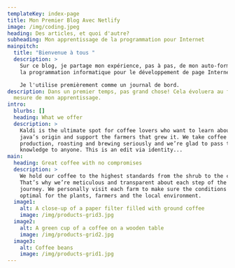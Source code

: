```yaml
---
templateKey: index-page
title: Mon Premier Blog Avec Netlify
image: /img/coding.jpeg
heading: Des articles, et quoi d'autre?
subheading: Mon apprentissage de la programmation pour Internet
mainpitch:
  title: "Bienvenue à tous "
  description: >
    Sur ce blog, je partage mon expérience, pas à pas, de mon auto-formation à
    la programmation informatique pour le développement de page Internet.

    Je l'utilise premièrement comme un journal de bord.
description: Dans un premier temps, pas grand chose! Cela évoluera au fur et à
  mesure de mon apprentissage.
intro:
  blurbs: []
  heading: What we offer
  description: >
    Kaldi is the ultimate spot for coffee lovers who want to learn about their
    java’s origin and support the farmers that grew it. We take coffee
    production, roasting and brewing seriously and we’re glad to pass that
    knowledge to anyone. This is an edit via identity...
main:
  heading: Great coffee with no compromises
  description: >
    We hold our coffee to the highest standards from the shrub to the cup.
    That’s why we’re meticulous and transparent about each step of the coffee’s
    journey. We personally visit each farm to make sure the conditions are
    optimal for the plants, farmers and the local environment.
  image1:
    alt: A close-up of a paper filter filled with ground coffee
    image: /img/products-grid3.jpg
  image2:
    alt: A green cup of a coffee on a wooden table
    image: /img/products-grid2.jpg
  image3:
    alt: Coffee beans
    image: /img/products-grid1.jpg
---
```

